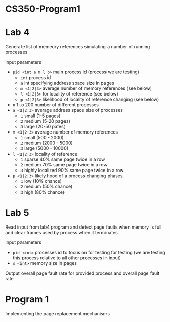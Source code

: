 # CS350-Program1

# Lab 4
Generate list of memeory references simulating a number of running processes

input parameters
- `pid <int a m l p>` main process id (process we are testing)
    - `int` process id
    - `a` int specifying address space size in pages
    - `m <1|2|3>` average number of memory references (see below)
    - `l <1|2|3>` for locality of reference (see below)
    - `p <1|2|3>` likelihood of locality of reference changing (see below)
- `n` 1 to 200 number of different processes
- `a <1|2|3>` average address space size of processes
    - `1` small (1-5 pages)
    - `2` medium (5-20 pages)
    - `3` large (20-50 pafes)
- `m <1|2|3>` average number of memory references
    - `1` small (500 - 2000)
    - `2` medium (2000 - 5000)
    - `3` large (5000 - 10000)
- `l <1|2|3>` locality of reference
    - `1` sparse 40% same page twice in a row
    - `2` medium 70% same page twice in a row
    - `3` highly localized 90% same page twice in a row
- `p <1|2|3>` likely hood of a process changing phases
    - `1` low (10% chance)
    - `2` medium (50% chance)
    - `3` high (80% chance)

# Lab 5
Read input from lab4 program and detect page faults when memory is full
and clear frames used by process when it terminates.

input parameters
- `pid <int>` processes id to focus on for testing for testing (we are testing this process relative to all other processes in input)
- `s <int>` memory size in pages

Output overall page fault rate for provided process and overall page fault rate

# Program 1
Implementing the page replacement mechanisms
